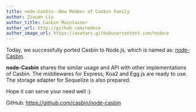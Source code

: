 ```yaml
---
title: node-Casbin--New Member of Casbin Family
author: Zixuan Liu
author_title: Casbin Maintainer
author_url: http://github.com/nodece
author_image_url: https://avatars.githubusercontent.com/nodece
---
```


Today, we successfully ported Casbin to Node.js, which is named as:
[node-Casbin](https://github.com/casbin/node-casbin).

**node-Casbin** shares the similar usage and API
with other implementations of Casbin. The middlewares for Express, Koa2 and Egg.js are ready
to use. The storage adapter for Sequelize is also prepared.

Hope it can serve your need well :)

GitHub: https://github.com/casbin/node-casbin
